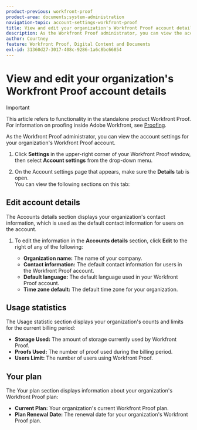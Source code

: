 ```yaml
---
product-previous: workfront-proof
product-area: documents;system-administration
navigation-topic: account-settings-workfront-proof
title: View and edit your organization's Workfront Proof account details
description: As the Workfront Proof administrator, you can view the account settings for your organization's Workfront Proof account.
author: Courtney
feature: Workfront Proof, Digital Content and Documents
exl-id: 31360d27-3017-408c-9286-1a6c8bc66854
---
```

# View and edit your organization's Workfront Proof account details

>[!IMPORTANT]
>
>This article refers to functionality in the standalone product Workfront Proof. For information on proofing inside Adobe Workfront, see [Proofing](../../../review-and-approve-work/proofing/proofing.md).

As the Workfront Proof administrator, you can view the account settings for your organization's Workfront Proof account.

1. Click **Settings** in the upper-right corner of your Workfront Proof window, then select **Account settings** from the drop-down menu.

1. On the Account settings page that appears, make sure the **Details** tab is open.  
   You can view the following sections on this&nbsp;tab:

## Edit account details

The Accounts details section displays&nbsp;your&nbsp;organization's contact information, which is used as the default contact information for users on the account.&nbsp;

1. To edit the information in the **Accounts details** section, click **Edit**&nbsp;to the right of any of the following:

   * **Organization name:** The name of your company.&nbsp;
   * **Contact information:** The default contact information for users in the Workfront Proof account.
   * **Default language:** The default language used in your Workfront Proof account.
   * **Time zone default:** The default time zone for your organization.

## Usage statistics

The Usage statistic section displays your organization's counts and limits for the current billing period:

* **Storage Used:** The amount of storage currently used by Workfront Proof.
* **Proofs Used:** The number of proof used during the billing period.
* **Users Limit:** The number of users using Workfront Proof.

## Your plan

The Your plan section displays information about your organization's Workfront Proof plan:

* **Current Plan:**&nbsp;Your organization's current Workfront Proof plan.
* **Plan Renewal Date:**&nbsp;The renewal date for your organization's Workfront Proof plan.
